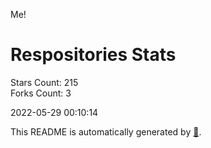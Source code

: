 Me!

# Respositories Stats
Stars Count: 215  
Forks Count: 3

2022-05-29 00:10:14  

This README is automatically generated by [🐰](https://github.com/rnitta/rnitta).
